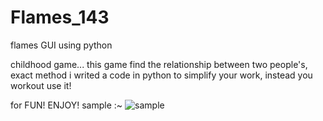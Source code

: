 # Flames_143
flames GUI using python

childhood game... this game find the relationship between
two people's, exact method i writed a code in python
to simplify your work, instead you workout use it!

for FUN! ENJOY!
sample :~
![sample](https://user-images.githubusercontent.com/83037760/179805042-d5e5e051-4287-4cf2-946b-8e2caaf21b5f.png)
